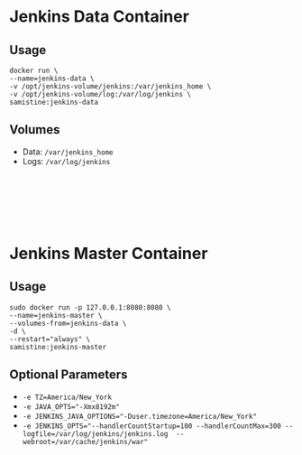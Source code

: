 # Jenkins Data Container

## Usage
```
docker run \
--name=jenkins-data \
-v /opt/jenkins-volume/jenkins:/var/jenkins_home \
-v /opt/jenkins-volume/log:/var/log/jenkins \
samistine:jenkins-data
```

## Volumes
 * Data: ```/var/jenkins_home```
 * Logs: ```/var/log/jenkins```


</br></br></br></br></br>


#  Jenkins Master Container

## Usage
```
sudo docker run -p 127.0.0.1:8080:8080 \
--name=jenkins-master \
--volumes-from=jenkins-data \
-d \
--restart="always" \
samistine:jenkins-master
```

## Optional Parameters
 * `-e TZ=America/New_York`
 * `-e JAVA_OPTS="-Xmx8192m"`
 * `-e JENKINS_JAVA_OPTIONS="-Duser.timezone=America/New_York"`
 * `-e JENKINS_OPTS="--handlerCountStartup=100 --handlerCountMax=300 --logfile=/var/log/jenkins/jenkins.log  --webroot=/var/cache/jenkins/war"`

